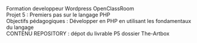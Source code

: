 Formation developpeur Wordpress OpenClassRoom </br>
Projet 5 : Premiers pas sur le langage PHP </br>
Objectifs pédagogiques :  Développer en PHP en utilisant les fondamentaux du langage</br>
CONTENU REPOSITORY : dépot du livrable P5 dossier The-Artbox
